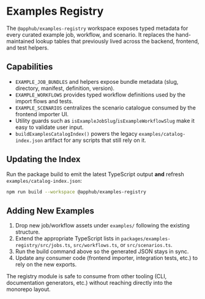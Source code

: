 # Examples Registry

The `@apphub/examples-registry` workspace exposes typed metadata for every curated example job, workflow, and scenario. It replaces the hand-maintained lookup tables that previously lived across the backend, frontend, and test helpers.

## Capabilities

- `EXAMPLE_JOB_BUNDLES` and helpers expose bundle metadata (slug, directory, manifest, definition, version).
- `EXAMPLE_WORKFLOWS` provides typed workflow definitions used by the import flows and tests.
- `EXAMPLE_SCENARIOS` centralizes the scenario catalogue consumed by the frontend importer UI.
- Utility guards such as `isExampleJobSlug`/`isExampleWorkflowSlug` make it easy to validate user input.
- `buildExamplesCatalogIndex()` powers the legacy `examples/catalog-index.json` artifact for any scripts that still rely on it.

## Updating the Index

Run the package build to emit the latest TypeScript output **and** refresh `examples/catalog-index.json`:

```bash
npm run build --workspace @apphub/examples-registry
```

## Adding New Examples

1. Drop new job/workflow assets under `examples/` following the existing structure.
2. Extend the appropriate TypeScript lists in `packages/examples-registry/src/jobs.ts`, `src/workflows.ts`, or `src/scenarios.ts`.
3. Run the build command above so the generated JSON stays in sync.
4. Update any consumer code (frontend importer, integration tests, etc.) to rely on the new exports.

The registry module is safe to consume from other tooling (CLI, documentation generators, etc.) without reaching directly into the monorepo layout.
